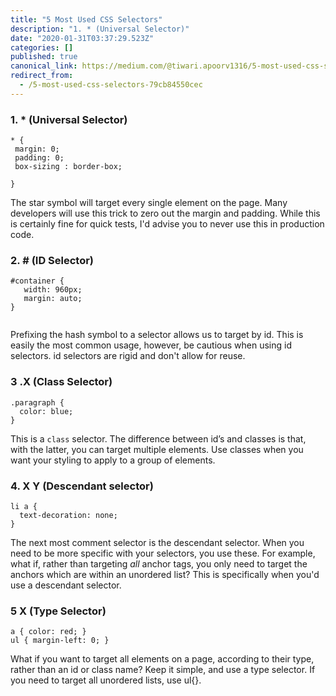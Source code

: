 ```yaml
---
title: "5 Most Used CSS Selectors"
description: "1. * (Universal Selector)"
date: "2020-01-31T03:37:29.523Z"
categories: []
published: true
canonical_link: https://medium.com/@tiwari.apoorv1316/5-most-used-css-selectors-79cb84550cec
redirect_from:
  - /5-most-used-css-selectors-79cb84550cec
---
```


### 1\. \* (Universal Selector)

```
* {
 margin: 0;
 padding: 0;
 box-sizing : border-box;

}
```

The star symbol will target every single element on the page. Many developers will use this trick to zero out the margin and padding. While this is certainly fine for quick tests, I'd advise you to never use this in production code.

### 2\. # (ID Selector)

```
#container {
   width: 960px;
   margin: auto;
}


```

Prefixing the hash symbol to a selector allows us to target by id. This is easily the most common usage, however, be cautious when using id selectors. id selectors are rigid and don't allow for reuse.

### 3 .X (Class Selector)

```
.paragraph {
  color: blue;
}
```

This is a `class` selector. The difference between id’s and classes is that, with the latter, you can target multiple elements. Use classes when you want your styling to apply to a group of elements.

### 4\. X Y (Descendant selector)

```
li a {
  text-decoration: none;
}
```

The next most comment selector is the descendant selector. When you need to be more specific with your selectors, you use these. For example, what if, rather than targeting _all_ anchor tags, you only need to target the anchors which are within an unordered list? This is specifically when you'd use a descendant selector.

### **5 X (Type Selector)**

```
a { color: red; }
ul { margin-left: 0; }
```

What if you want to target all elements on a page, according to their type, rather than an id or class name? Keep it simple, and use a type selector. If you need to target all unordered lists, use ul{}.
